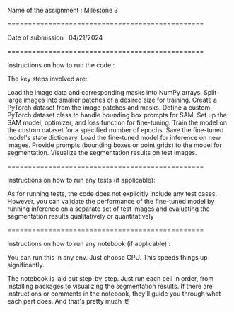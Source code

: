 Name of the assignment : Milestone 3

================================================

Date of submission : 04/21/2024

================================================

Instructions on how to run the code :

The key steps involved are:

Load the image data and corresponding masks into NumPy arrays.
Split large images into smaller patches of a desired size for training.
Create a PyTorch dataset from the image patches and masks.
Define a custom PyTorch dataset class to handle bounding box prompts for SAM.
Set up the SAM model, optimizer, and loss function for fine-tuning.
Train the model on the custom dataset for a specified number of epochs.
Save the fine-tuned model's state dictionary.
Load the fine-tuned model for inference on new images.
Provide prompts (bounding boxes or point grids) to the model for segmentation.
Visualize the segmentation results on test images.



================================================

Instructions on how to run any tests (if applicable):

As for running tests, the code does not explicitly include any test cases. However, you can validate the performance of the fine-tuned model by running inference on a separate set of test images and evaluating the segmentation results qualitatively or quantitatively 

================================================

Instructions on how to run any notebook (if applicable) :

You can run this in any env. Just choose GPU. This speeds things up significantly.

The notebook is laid out step-by-step. Just run each cell in order, from installing packages to visualizing the segmentation results. If there are instructions or comments in the notebook, they'll guide you through what each part does. And that's pretty much it!